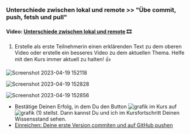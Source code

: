 
### **Unterschiede zwischen lokal und remote >> "Übe commit, push, fetsh und pull"**

#### **Video:**  [Unterschiede zwischen lokal und remote](https://maxeythschulede-my.sharepoint.com/:v:/g/personal/schwaiger_max-eyth-schule_de1/ESlOxWKDgoBLsDYPQ2cQtCIB1S96UnsvM1ImPLhTkgHQMg?e=Z6Tvki) 🎞

  

1.  Erstelle als erste Teilnehmerin einen erklärenden Text zu dem oberen Video oder erstelle ein besseres Video zu dem aktuellen Thema.
Helfe mit den Kurs immer aktuell zu halten! 👍
     
![Screenshot 2023-04-19 152118](https://user-images.githubusercontent.com/78038701/233102245-ca376faf-63a9-4ade-b7f9-3ba1a253b1c2.jpg)


![Screenshot 2023-04-19 152828](https://user-images.githubusercontent.com/78038701/233102263-e125009d-4f6b-425a-9cd0-3eac3663bfd6.jpg)


![Screenshot 2023-04-19 152856](https://user-images.githubusercontent.com/78038701/233102276-48fbbf6c-6b88-4e5d-9482-68acc5a9c280.jpg)


-   Bestätige Deinen Erfolg, in dem Du den Button ![grafik](https://user-images.githubusercontent.com/78038701/230964845-fc4ace3c-7f16-40ad-8ba1-280b6795fa56.png)
im Kurs auf ![grafik (1)](https://user-images.githubusercontent.com/78038701/230964881-356a6d1e-bd72-4c26-aab5-03a17033ba67.png)
stellst. Dann kannst Du und ich im Kursfortschritt Deinen Wissensstand sehen.
- [Einreichen: Deine erste Version commiten und auf GitHub pushen](https://mo9710.schule.hessen.de/mod/assign/view.php?id=31235)
